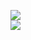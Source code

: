 [![](https://img.shields.io/badge/Made%20With-Github%20Spray-lightgrey.svg?style=for-the-badge&logo=github)](https://github.com/Annihil/github-spray#11278)  
[![](https://i.imgur.com/2DrTn0Z.gif)](https://github.com/Annihil/github-spray)
